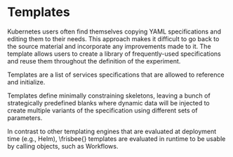 # Templates

Kubernetes users often find themselves copying YAML specifications and editing them to their needs. This approach makes
it difficult to go back to the source material and incorporate any improvements made to it. The template allows users to
create a library of frequently-used specifications and reuse them throughout the definition of the experiment.

Templates are a list of services specifications that are allowed to reference and initialize.

Templates define minimally constraining skeletons, leaving a bunch of strategically predefined blanks where dynamic data
will be injected to create multiple variants of the specification using different sets of parameters.

In contrast to other templating engines that are evaluated at deployment time (e.g., Helm), \frisbee{} templates are
evaluated in runtime to be usable by calling objects, such as Workflows. 

